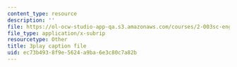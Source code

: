 ```yaml
---
content_type: resource
description: ''
file: https://ol-ocw-studio-app-qa.s3.amazonaws.com/courses/2-003sc-engineering-dynamics-fall-2011/ec73b4938f9e5624a9ba6e3c80c7a82b_OxcCPTc_bXw.vtt
file_type: application/x-subrip
resourcetype: Other
title: 3play caption file
uid: ec73b493-8f9e-5624-a9ba-6e3c80c7a82b
---
```

